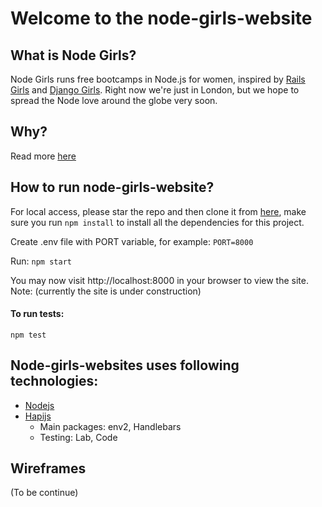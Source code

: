 # Welcome to the node-girls-website 

## What is Node Girls?

Node Girls runs free bootcamps in Node.js for women, inspired by [Rails Girls](http://railsgirls.com/) and [Django Girls](https://djangogirls.org/). Right now we're just in London, but we hope to spread the Node love around the globe very soon.

## Why?

Read more [here](https://github.com/node-girls/start-here/blob/master/README.md)

## How to run node-girls-website?

For local access, please star the repo and then clone it from [here](https://github.com/node-girls/node-girls-website), make sure you run `npm install` to install all the dependencies for this project.

Create .env file with PORT variable, for example:
`PORT=8000`

Run:
`npm start`

You may now visit http://localhost:8000 in your browser to view the site.
Note: (currently the site is under construction)

#### To run tests:
`npm test`

## Node-girls-websites uses following technologies:

* [Nodejs](https://nodejs.org/en/)
* [Hapijs](http://hapijs.com/)
  * Main packages: env2, Handlebars
  * Testing: Lab, Code

## Wireframes

(To be continue)